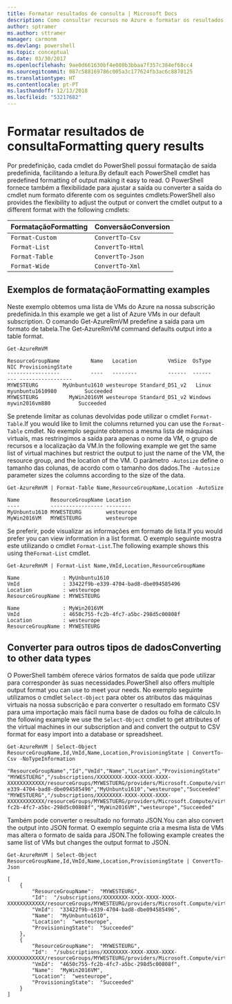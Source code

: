 ```yaml
---
title: Formatar resultados de consulta | Microsoft Docs
description: Como consultar recursos no Azure e formatar os resultados.
author: sptramer
ms.author: sttramer
manager: carmonm
ms.devlang: powershell
ms.topic: conceptual
ms.date: 03/30/2017
ms.openlocfilehash: 9ae0d661630bf4e080b3bbaa7f357c384ef68cc4
ms.sourcegitcommit: 087c588169786c005a3c177624fb3ac6c8870125
ms.translationtype: HT
ms.contentlocale: pt-PT
ms.lasthandoff: 12/13/2018
ms.locfileid: "53217682"
---
```

# <a name="formatting-query-results"></a><span data-ttu-id="1c782-103">Formatar resultados de consulta</span><span class="sxs-lookup"><span data-stu-id="1c782-103">Formatting query results</span></span>

<span data-ttu-id="1c782-104">Por predefinição, cada cmdlet do PowerShell possui formatação de saída predefinida, facilitando a leitura.</span><span class="sxs-lookup"><span data-stu-id="1c782-104">By default each PowerShell cmdlet has predefined formatting of output making it easy to read.</span></span>  <span data-ttu-id="1c782-105">O PowerShell fornece também a flexibilidade para ajustar a saída ou converter a saída do cmdlet num formato diferente com os seguintes cmdlets:</span><span class="sxs-lookup"><span data-stu-id="1c782-105">PowerShell also provides the flexibility to adjust the output or convert the cmdlet output to a different format with the following cmdlets:</span></span>

| <span data-ttu-id="1c782-106">Formatação</span><span class="sxs-lookup"><span data-stu-id="1c782-106">Formatting</span></span>      | <span data-ttu-id="1c782-107">Conversão</span><span class="sxs-lookup"><span data-stu-id="1c782-107">Conversion</span></span>       |
|-----------------|------------------|
| `Format-Custom` | `ConvertTo-Csv`  |
| `Format-List`   | `ConvertTo-Html` |
| `Format-Table`  | `ConvertTo-Json` |
| `Format-Wide`   | `ConvertTo-Xml`  |

## <a name="formatting-examples"></a><span data-ttu-id="1c782-108">Exemplos de formatação</span><span class="sxs-lookup"><span data-stu-id="1c782-108">Formatting examples</span></span>

<span data-ttu-id="1c782-109">Neste exemplo obtemos uma lista de VMs do Azure na nossa subscrição predefinida.</span><span class="sxs-lookup"><span data-stu-id="1c782-109">In this example we get a list of Azure VMs in our default subscription.</span></span>  <span data-ttu-id="1c782-110">O comando Get-AzureRmVM predefine a saída para um formato de tabela.</span><span class="sxs-lookup"><span data-stu-id="1c782-110">The Get-AzureRmVM command defaults output into a table format.</span></span>

```powershell-interactive
Get-AzureRmVM
```

```output
ResourceGroupName          Name   Location          VmSize  OsType              NIC ProvisioningState
-----------------          ----   --------          ------  ------              --- -----------------
MYWESTEURG        MyUnbuntu1610 westeurope Standard_DS1_v2   Linux myunbuntu1610980         Succeeded
MYWESTEURG          MyWin2016VM westeurope Standard_DS1_v2 Windows   mywin2016vm880         Succeeded
```

<span data-ttu-id="1c782-111">Se pretende limitar as colunas devolvidas pode utilizar o cmdlet `Format-Table`.</span><span class="sxs-lookup"><span data-stu-id="1c782-111">If you would like to limit the columns returned you can use the `Format-Table` cmdlet.</span></span> <span data-ttu-id="1c782-112">No exemplo seguinte obtemos a mesma lista de máquinas virtuais, mas restringimos a saída para apenas o nome da VM, o grupo de recursos e a localização da VM.</span><span class="sxs-lookup"><span data-stu-id="1c782-112">In the following example we get the same list of virtual machines but restrict the output to just the name of the VM, the resource group, and the location of the VM.</span></span>  <span data-ttu-id="1c782-113">O parâmetro `-Autosize` define o tamanho das colunas, de acordo com o tamanho dos dados.</span><span class="sxs-lookup"><span data-stu-id="1c782-113">The `-Autosize` parameter sizes the columns according to the size of the data.</span></span>

```powershell-interactive
Get-AzureRmVM | Format-Table Name,ResourceGroupName,Location -AutoSize
```

```output
Name          ResourceGroupName Location
----          ----------------- --------
MyUnbuntu1610 MYWESTEURG        westeurope
MyWin2016VM   MYWESTEURG        westeurope
```

<span data-ttu-id="1c782-114">Se preferir, pode visualizar as informações em formato de lista.</span><span class="sxs-lookup"><span data-stu-id="1c782-114">If you would prefer you can view information in a list format.</span></span> <span data-ttu-id="1c782-115">O exemplo seguinte mostra este utilizando o cmdlet `Format-List`.</span><span class="sxs-lookup"><span data-stu-id="1c782-115">The following example shows this using the`Format-List` cmdlet.</span></span>

```powershell-interactive
Get-AzureRmVM | Format-List Name,VmId,Location,ResourceGroupName
```

```output
Name              : MyUnbuntu1610
VmId              : 33422f9b-e339-4704-bad8-dbe094585496
Location          : westeurope
ResourceGroupName : MYWESTEURG

Name              : MyWin2016VM
VmId              : 4650c755-fc2b-4fc7-a5bc-298d5c00808f
Location          : westeurope
ResourceGroupName : MYWESTEURG
```

## <a name="converting-to-other-data-types"></a><span data-ttu-id="1c782-116">Converter para outros tipos de dados</span><span class="sxs-lookup"><span data-stu-id="1c782-116">Converting to other data types</span></span>

<span data-ttu-id="1c782-117">O PowerShell também oferece vários formatos de saída que pode utilizar para corresponder às suas necessidades.</span><span class="sxs-lookup"><span data-stu-id="1c782-117">PowerShell also offers multiple output format you can use to meet your needs.</span></span>  <span data-ttu-id="1c782-118">No exemplo seguinte utilizamos o cmdlet `Select-Object` para obter os atributos das máquinas virtuais na nossa subscrição e para converter o resultado em formato CSV para uma importação mais fácil numa base de dados ou folha de cálculo.</span><span class="sxs-lookup"><span data-stu-id="1c782-118">In the following example we use the `Select-Object` cmdlet to get attributes of the virtual machines in our subscription and and convert the output to CSV format for easy import into a database or spreadsheet.</span></span>

```powershell-interactive
Get-AzureRmVM | Select-Object ResourceGroupName,Id,VmId,Name,Location,ProvisioningState | ConvertTo-Csv -NoTypeInformation
```

```output
"ResourceGroupName","Id","VmId","Name","Location","ProvisioningState"
"MYWESTUERG","/subscriptions/XXXXXXXX-XXXX-XXXX-XXXX-XXXXXXXXXXXX/resourceGroups/MYWESTUERG/providers/Microsoft.Compute/virtualMachines/MyUnbuntu1610","33422f9b-e339-4704-bad8-dbe094585496","MyUnbuntu1610","westeurope","Succeeded"
"MYWESTUERG","/subscriptions/XXXXXXXX-XXXX-XXXX-XXXX-XXXXXXXXXXXX/resourceGroups/MYWESTUERG/providers/Microsoft.Compute/virtualMachines/MyWin2016VM","4650c755-fc2b-4fc7-a5bc-298d5c00808f","MyWin2016VM","westeurope","Succeeded"
```

<span data-ttu-id="1c782-119">Também pode converter o resultado no formato JSON.</span><span class="sxs-lookup"><span data-stu-id="1c782-119">You can also convert the output into JSON format.</span></span>  <span data-ttu-id="1c782-120">O exemplo seguinte cria a mesma lista de VMs mas altera o formato de saída para JSON.</span><span class="sxs-lookup"><span data-stu-id="1c782-120">The following example creates the same list of VMs but changes the output format to JSON.</span></span>

```powershell-interactive
Get-AzureRmVM | Select-Object ResourceGroupName,Id,VmId,Name,Location,ProvisioningState | ConvertTo-Json
```

```output
[
    {
        "ResourceGroupName":  "MYWESTEURG",
        "Id":  "/subscriptions/XXXXXXXX-XXXX-XXXX-XXXX-XXXXXXXXXXXX/resourceGroups/MYWESTEURG/providers/Microsoft.Compute/virtualMachines/MyUnbuntu1610",
        "VmId":  "33422f9b-e339-4704-bad8-dbe094585496",
        "Name":  "MyUnbuntu1610",
        "Location":  "westeurope",
        "ProvisioningState":  "Succeeded"
    },
    {
        "ResourceGroupName":  "MYWESTEURG",
        "Id":  "/subscriptions/XXXXXXXX-XXXX-XXXX-XXXX-XXXXXXXXXXXX/resourceGroups/MYWESTEURG/providers/Microsoft.Compute/virtualMachines/MyWin2016VM",
        "VmId":  "4650c755-fc2b-4fc7-a5bc-298d5c00808f",
        "Name":  "MyWin2016VM",
        "Location":  "westeurope",
        "ProvisioningState":  "Succeeded"
    }
]
```
